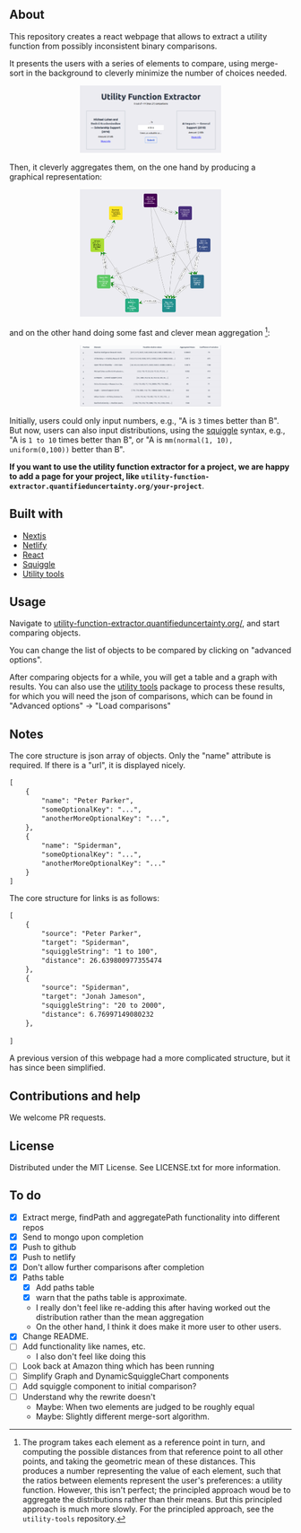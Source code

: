 ## About

This repository creates a react webpage that allows to extract a utility function from possibly inconsistent binary comparisons.

It presents the users with a series of elements to compare, using merge-sort in the background to cleverly minimize the number of choices needed.

<p align="center">
  <img width="50%" height="50%" src="./public/example-prompt.png">
</p>

Then, it cleverly aggregates them, on the one hand by producing a graphical representation:

<p align="center">
  <img width="50%" height="50%" src="./public/example-graph.png">
</p>

and on the other hand doing some fast and clever mean aggregation [^1]:

<p align="center">
  <img width="50%" height="50%" src="./public/example-table.png">
</p>

Initially, users could only input numbers, e.g., "A is `3` times better than B". But now, users can also input distributions, using the [squiggle](https://www.squiggle-language.com/) syntax, e.g., "A is `1 to 10` times better than B", or "A is `mm(normal(1, 10), uniform(0,100))` better than B".

**If you want to use the utility function extractor for a project, we are happy to add a page for your project, like `utility-function-extractor.quantifieduncertainty.org/your-project`**.

## Built with

- [Nextjs](https://nextjs.org/)
- [Netlify](https://github.com/netlify/netlify-plugin-nextjs/#readme)
- [React](https://reactjs.org/)
- [Squiggle](https://www.squiggle-language.com/)
- [Utility tools](https://github.com/quantified-uncertainty/utility-function-extractor/tree/master/packages/utility-tools)

## Usage

Navigate to [utility-function-extractor.quantifieduncertainty.org/](https://utility-function-extractor.quantifieduncertainty.org/), and start comparing objects.

You can change the list of objects to be compared by clicking on "advanced options".

After comparing objects for a while, you will get a table and a graph with results. You can also use the [utility tools](https://github.com/quantified-uncertainty/utility-function-extractor/tree/master/packages/utility-tools) package to process these results, for which you will need the json of comparisons, which can be found in "Advanced options" -> "Load comparisons"

## Notes

The core structure is json array of objects. Only the "name" attribute is required. If there is a "url", it is displayed nicely.

```
[
    {
        "name": "Peter Parker",
        "someOptionalKey": "...",
        "anotherMoreOptionalKey": "...",
    },
    {
        "name": "Spiderman",
        "someOptionalKey": "...",
        "anotherMoreOptionalKey": "..."
    }
]
```

The core structure for links is as follows:

```
[
    {
        "source": "Peter Parker",
        "target": "Spiderman",
        "squiggleString": "1 to 100",
        "distance": 26.639800977355474
    },
    {
        "source": "Spiderman",
        "target": "Jonah Jameson",
        "squiggleString": "20 to 2000",
        "distance": 6.76997149080232
    },

]
```

A previous version of this webpage had a more complicated structure, but it has since been simplified.

## Contributions and help

We welcome PR requests.

## License

Distributed under the MIT License. See LICENSE.txt for more information.

## To do

- [x] Extract merge, findPath and aggregatePath functionality into different repos
- [x] Send to mongo upon completion
- [x] Push to github
- [x] Push to netlify
- [x] Don't allow further comparisons after completion
- [x] Paths table
  - [x] Add paths table
  - [x] warn that the paths table is approximate.
  - I really don't feel like re-adding this after having worked out the distribution rather than the mean aggregation
  - On the other hand, I think it does make it more user to other users.
- [x] Change README.
- [ ] Add functionality like names, etc.
  - I also don't feel like doing this
- [ ] Look back at Amazon thing which has been running
- [ ] Simplify Graph and DynamicSquiggleChart components
- [ ] Add squiggle component to initial comparison?
- [ ] Understand why the rewrite doesn't
  - Maybe: When two elements are judged to be roughly equal
  - Maybe: Slightly different merge-sort algorithm.

[^1]: The program takes each element as a reference point in turn, and computing the possible distances from that reference point to all other points, and taking the geometric mean of these distances. This produces a number representing the value of each element, such that the ratios between elements represent the user's preferences: a utility function. However, this isn't perfect; the principled approach woud be to aggregate the distributions rather than their means. But this principled approach is much more slowly. For the principled approach, see the `utility-tools` repository.
